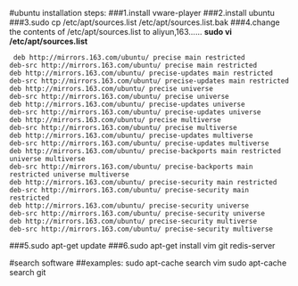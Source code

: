 #ubuntu installation steps:
###1.install vware-player
###2.install ubuntu
###3.sudo cp /etc/apt/sources.list /etc/apt/sources.list.bak
###4.change the contents of /etc/apt/sources.list to aliyun,163......
 **sudo vi /etc/apt/sources.list**
```
 deb http://mirrors.163.com/ubuntu/ precise main restricted
deb-src http://mirrors.163.com/ubuntu/ precise main restricted
deb http://mirrors.163.com/ubuntu/ precise-updates main restricted
deb-src http://mirrors.163.com/ubuntu/ precise-updates main restricted
deb http://mirrors.163.com/ubuntu/ precise universe
deb-src http://mirrors.163.com/ubuntu/ precise universe
deb http://mirrors.163.com/ubuntu/ precise-updates universe
deb-src http://mirrors.163.com/ubuntu/ precise-updates universe
deb http://mirrors.163.com/ubuntu/ precise multiverse
deb-src http://mirrors.163.com/ubuntu/ precise multiverse
deb http://mirrors.163.com/ubuntu/ precise-updates multiverse
deb-src http://mirrors.163.com/ubuntu/ precise-updates multiverse
deb http://mirrors.163.com/ubuntu/ precise-backports main restricted universe multiverse
deb-src http://mirrors.163.com/ubuntu/ precise-backports main restricted universe multiverse
deb http://mirrors.163.com/ubuntu/ precise-security main restricted
deb-src http://mirrors.163.com/ubuntu/ precise-security main restricted
deb http://mirrors.163.com/ubuntu/ precise-security universe
deb-src http://mirrors.163.com/ubuntu/ precise-security universe
deb http://mirrors.163.com/ubuntu/ precise-security multiverse
deb-src http://mirrors.163.com/ubuntu/ precise-security multiverse
```
###5.sudo apt-get update
###6.sudo apt-get install vim git redis-server

#search software
##examples:
sudo apt-cache search vim 
sudo apt-cache search git

